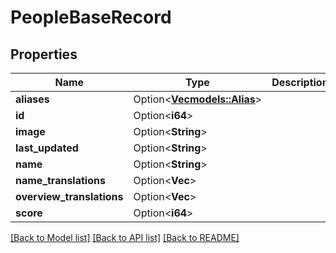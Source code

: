 # PeopleBaseRecord

## Properties

Name | Type | Description | Notes
------------ | ------------- | ------------- | -------------
**aliases** | Option<[**Vec<models::Alias>**](Alias.md)> |  | [optional]
**id** | Option<**i64**> |  | [optional]
**image** | Option<**String**> |  | [optional]
**last_updated** | Option<**String**> |  | [optional]
**name** | Option<**String**> |  | [optional]
**name_translations** | Option<**Vec<String>**> |  | [optional]
**overview_translations** | Option<**Vec<String>**> |  | [optional]
**score** | Option<**i64**> |  | [optional]

[[Back to Model list]](../README.md#documentation-for-models) [[Back to API list]](../README.md#documentation-for-api-endpoints) [[Back to README]](../README.md)


